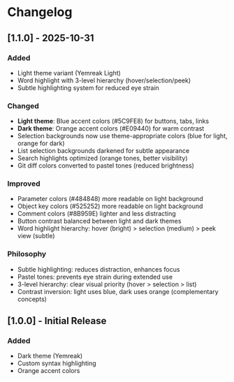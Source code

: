 # Changelog

## [1.1.0] - 2025-10-31

### Added
- Light theme variant (Yemreak Light)
- Word highlight with 3-level hierarchy (hover/selection/peek)
- Subtle highlighting system for reduced eye strain

### Changed
- **Light theme**: Blue accent colors (#5C9FE8) for buttons, tabs, links
- **Dark theme**: Orange accent colors (#E09440) for warm contrast
- Selection backgrounds now use theme-appropriate colors (blue for light, orange for dark)
- List selection backgrounds darkened for subtle appearance
- Search highlights optimized (orange tones, better visibility)
- Git diff colors converted to pastel tones (reduced brightness)

### Improved
- Parameter colors (#484848) more readable on light background
- Object key colors (#525252) more readable on light background
- Comment colors (#8B959E) lighter and less distracting
- Button contrast balanced between light and dark themes
- Word highlight hierarchy: hover (bright) > selection (medium) > peek view (subtle)

### Philosophy
- Subtle highlighting: reduces distraction, enhances focus
- Pastel tones: prevents eye strain during extended use
- 3-level hierarchy: clear visual priority (hover > selection > list)
- Contrast inversion: light uses blue, dark uses orange (complementary concepts)

## [1.0.0] - Initial Release

### Added
- Dark theme (Yemreak)
- Custom syntax highlighting
- Orange accent colors
